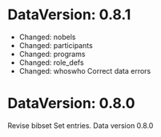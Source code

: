 DataVersion: 0.8.1
=======================
* Changed: nobels
* Changed: participants
* Changed: programs
* Changed: role_defs
* Changed: whoswho
Correct data errors

DataVersion: 0.8.0
=======================
Revise bibset Set entries. Data version 0.8.0


